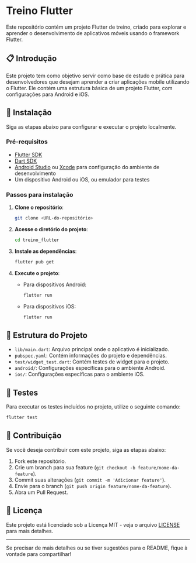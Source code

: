 # Treino Flutter

Este repositório contém um projeto Flutter de treino, criado para explorar e aprender o desenvolvimento de aplicativos móveis usando o framework Flutter.

## 📋 Introdução

Este projeto tem como objetivo servir como base de estudo e prática para desenvolvedores que desejam aprender a criar aplicações mobile utilizando o Flutter. Ele contém uma estrutura básica de um projeto Flutter, com configurações para Android e iOS.

## 🚀 Instalação

Siga as etapas abaixo para configurar e executar o projeto localmente.

### Pré-requisitos

- [Flutter SDK](https://flutter.dev/docs/get-started/install)
- [Dart SDK](https://dart.dev/get-dart)
- [Android Studio](https://developer.android.com/studio) ou [Xcode](https://developer.apple.com/xcode/) para configuração do ambiente de desenvolvimento
- Um dispositivo Android ou iOS, ou emulador para testes

### Passos para instalação

1. **Clone o repositório**:
   ```bash
   git clone <URL-do-repositório>
   ```
   
2. **Acesse o diretório do projeto**:
   ```bash
   cd treino_flutter
   ```

3. **Instale as dependências**:
   ```bash
   flutter pub get
   ```

4. **Execute o projeto**:
   - Para dispositivos Android:
     ```bash
     flutter run
     ```
   - Para dispositivos iOS:
     ```bash
     flutter run
     ```

## 📂 Estrutura do Projeto

- `lib/main.dart`: Arquivo principal onde o aplicativo é inicializado.
- `pubspec.yaml`: Contém informações do projeto e dependências.
- `test/widget_test.dart`: Contém testes de widget para o projeto.
- `android/`: Configurações específicas para o ambiente Android.
- `ios/`: Configurações específicas para o ambiente iOS.

## 🧪 Testes

Para executar os testes incluídos no projeto, utilize o seguinte comando:

```bash
flutter test
```

## 🤝 Contribuição

Se você deseja contribuir com este projeto, siga as etapas abaixo:

1. Fork este repositório.
2. Crie um branch para sua feature (`git checkout -b feature/nome-da-feature`).
3. Commit suas alterações (`git commit -m 'Adicionar feature'`).
4. Envie para o branch (`git push origin feature/nome-da-feature`).
5. Abra um Pull Request.

## 📄 Licença

Este projeto está licenciado sob a Licença MIT - veja o arquivo [LICENSE](LICENSE) para mais detalhes.

---

Se precisar de mais detalhes ou se tiver sugestões para o README, fique à vontade para compartilhar!